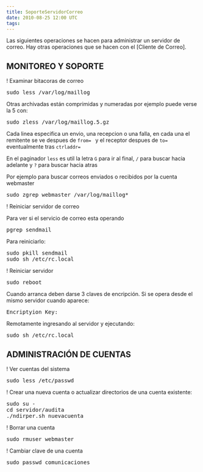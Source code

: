 ```yaml
---
title: SoporteServidorCorreo
date: 2010-08-25 12:00 UTC
tags:
---
```

Las siguientes operaciones se hacen para administrar un servidor de correo.  Hay otras operaciones que se hacen con el [Cliente de Correo].


## MONITOREO Y SOPORTE

! Examinar bitacoras de correo
<pre>
sudo less /var/log/maillog
</pre>

Otras archivadas están comprimidas y numeradas por ejemplo puede verse la 5 con:
<pre>
sudo zless /var/log/maillog.5.gz
</pre>

Cada linea especifica un envio, una recepcion o una falla, en cada una el  remitente se ve despues de ```from= ``` y el receptor despues de ```to= ``` eventualmente tras ```ctrladdr= ```

En el paginador ```less``` es util la letra ```G``` para ir al final, ```/``` para buscar hacia adelante y ```?``` para buscar hacia atras

Por ejemplo para buscar correos enviados o recibidos por la cuenta webmaster

<pre>
sudo zgrep webmaster /var/log/maillog*
</pre>


! Reiniciar servidor de correo

Para ver si el servicio de correo esta  operando
<pre>
pgrep sendmail
</pre>

Para reiniciarlo:
<pre>
sudo pkill sendmail
sudo sh /etc/rc.local
</pre>

! Reiniciar servidor

<pre>
sudo reboot
</pre>

Cuando arranca deben darse 3 claves de encripción.  Si se opera desde el mismo servidor cuando aparece:
<pre>
Encriptyion Key:
</pre>

Remotamente ingresando al servidor y ejecutando:

<pre>
sudo sh /etc/rc.local
</pre>


## ADMINISTRACIÓN DE CUENTAS

! Ver cuentas del sistema

<pre>
sudo less /etc/passwd
</pre>

! Crear una nueva cuenta o actualizar directorios de una cuenta existente:

<pre>
sudo su -
cd servidor/audita
./ndirper.sh nuevacuenta
</pre>


! Borrar una cuenta

<pre>
sudo rmuser webmaster
</pre>

! Cambiar clave de una cuenta

<pre>
sudo passwd comunicaciones
</pre>
